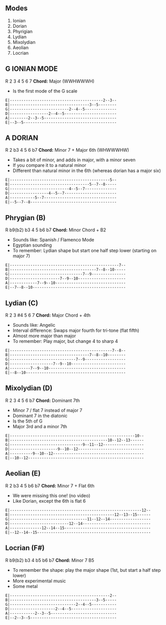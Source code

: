 ## Modes

1. Ionian
1. Dorian
1. Phyrigian
1. Lydian
1. Mixolydian
1. Aeolian
1. Locrian

## G IONIAN MODE
R 2 3 4 5 6 7
**Chord:** Major (WWHWWWH)

- Is the first mode of the G scale

```
E|-----------------------------------------2--3--
B|-----------------------------------3--5--------
G|--------------------------2--4--5--------------
D|-----------------2--4--5-----------------------
A|--------2--3--5--------------------------------
E|--3--5-----------------------------------------
```

## A DORIAN
R 2 b3 4 5 6 b7
**Chord:** Minor 7 + Major 6th (WHWWWHW)

- Takes a bit of minor, and adds in major, with a minor seven
- If you compare it to a natural minor
- Different than natural minor in the 6th (whereas dorian has a major six)

```
E|--------------------------------------------5--
B|-----------------------------------5--7--8-----
G|--------------------------4--5--7--------------
D|-----------------4--5--7-----------------------
A|-----------5--7--------------------------------
E|--5--7--8--------------------------------------
```

## Phrygian (B)
R b9(b2) b3 4 5 b6 b7
**Chord:** Minor Chord + B2

- Sounds like: Spanish / Flamenco Mode
- Egyptian sounding
- To remember: Lydian shape but start one half step lower (starting on major 7)

```
E|------------------------------------------------7--
B|--------------------------------------7--8--10-----
G|--------------------------------7--9---------------
D|----------------------7--9--10---------------------
A|------------7--9--10-------------------------------
E|--7--8--10-----------------------------------------
```

## Lydian (C)
R 2 3 #4 5 6 7
**Chord:** Major Chord + 4th

- Sounds like: Angelic
- Interval difference: Swaps major fourth for tri-tone (flat fifth)
- Almost more major than major
- To remember: Play major, but change 4 to sharp 4

```
E|---------------------------------------------7--8--
B|-----------------------------------7--8--10--------
G|-----------------------------7--9------------------
D|-------------------7--9--10------------------------
A|---------7--9--10----------------------------------
E|--8--10--------------------------------------------
```

## Mixolydian (D)
R 2 3 4 5 6 b7
**Chord:** Dominant 7th

- Minor 7 / flat 7 instead of major 7
- Dominant 7 in the diatonic
- Is the 5th of G
- Major 3rd and a minor 7th

```
E|-------------------------------------------------------10--
B|-------------------------------------------10--12--13------
G|--------------------------------9--11--12------------------
D|---------------------9--10--12-----------------------------
A|----------9--10--12----------------------------------------
E|--10--12---------------------------------------------------
```

## Aeolian (E)
R 2 b3 4 5 b6 b7
**Chord:** Minor 7 + Flat 6th

- We were missing this one! (no video)
- Like Dorian, except the 6th is flat 6

```
E|----------------------------------------------------------12--
B|----------------------------------------------12--13--15------
G|----------------------------------11--12--14------------------
D|--------------------------12--14------------------------------
A|--------------12--14--15--------------------------------------
E|--12--14--15--------------------------------------------------
```

## Locrian (F#)
R b9(b2) b3 4 b5 b6 b7
**Chord:** Minor 7 B5

- To remember the shape: play the major shape (1st, but start a half step lower)
- More experimental music
- Some metal

```
E|--------------------------------------------2--
B|--------------------------------------3--5-----
G|-----------------------------2--4--5-----------
D|--------------------2--4--5--------------------
A|-----------2--3--5-----------------------------
E|--2--3--5--------------------------------------
```
